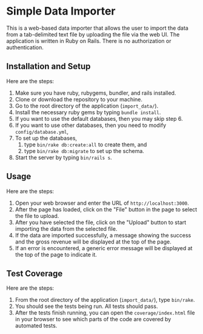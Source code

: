 # Simple Data Importer
This is a web-based data importer that allows the user to import the data from a tab-delimited text file by uploading the file via the web UI.  The application is written in Ruby on Rails.  There is no authorization or authentication.

## Installation and Setup
Here are the steps:

1. Make sure you have ruby, rubygems, bundler, and rails installed.
2. Clone or download the repository to your machine.
3. Go to the root directory of the application (`import_data/`).
4. Install the necessary ruby gems by typing `bundle install`.
5. If you want to use the default databases, then you may skip step 6.
6. If you want to use other databases, then you need to modify `config/database.yml`,
7. To set up the databases,
    1. type `bin/rake db:create:all` to create them, and
    1. type `bin/rake db:migrate` to set up the schema.
8. Start the server by typing `bin/rails s`.

## Usage
Here are the steps:

1. Open your web browser and enter the URL of `http://localhost:3000`.
2. After the page has loaded, click on the "File" button in the page to select the file to upload.
3. After you have selected the file, click on the "Upload" button to start importing the data from the selected file.
4. If the data are imported successfully, a message showing the success and the gross revenue will be displayed at the top of the page.
5. If an error is encountered, a generic error message will be displayed at the top of the page to indicate it.

## Test Coverage
Here are the steps:

1. From the root directory of the application (`import_data/`), type `bin/rake`.
2. You should see the tests being run.  All tests should pass.
3. After the tests finish running, you can open the `coverage/index.html` file in your browser to see which parts of the code are covered by automated tests.

